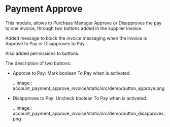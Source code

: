 Payment Approve
===============

This module, allows to Purchase Manager Approve or Disapproves the pay to one
invoice, through two buttons added in the supplier invoice.

Added message to block the invoice messaging when the invoice is Approve to
Pay or Disapproves to Pay.

Also added permissions to buttons.

The description of two buttons:

* Approve to Pay: Mark boolean To Pay when is activated.

  .. image:: account_payment_approve_invoice/static/src/demo/button_approve.png


* Disapproves to Pay: Uncheck boolean To Pay when is activated.

  .. image:: account_payment_approve_invoice/static/src/demo/button_disapproves.png
